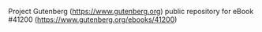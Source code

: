 Project Gutenberg (https://www.gutenberg.org) public repository for eBook #41200 (https://www.gutenberg.org/ebooks/41200)
